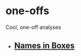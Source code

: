 # one-offs
Cool, one-off analyses

 - ## [Names in Boxes](notebooks/2016-09-08_jbw_names-in-boxes.ipynb)

